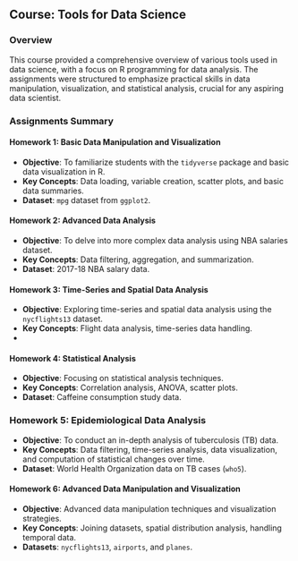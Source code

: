 ## Course: Tools for Data Science

### Overview
This course provided a comprehensive overview of various tools used in data science, with a focus on R programming for data analysis. The assignments were structured to emphasize practical skills in data manipulation, visualization, and statistical analysis, crucial for any aspiring data scientist.

### Assignments Summary

#### Homework 1: Basic Data Manipulation and Visualization
- **Objective**: To familiarize students with the `tidyverse` package and basic data visualization in R.
- **Key Concepts**: Data loading, variable creation, scatter plots, and basic data summaries.
- **Dataset**: `mpg` dataset from `ggplot2`.

#### Homework 2: Advanced Data Analysis
- **Objective**: To delve into more complex data analysis using NBA salaries dataset.
- **Key Concepts**: Data filtering, aggregation, and summarization.
- **Dataset**: 2017-18 NBA salary data.

#### Homework 3: Time-Series and Spatial Data Analysis
- **Objective**: Exploring time-series and spatial data analysis using the `nycflights13` dataset.
- **Key Concepts**: Flight data analysis, time-series data handling.
- 
#### Homework 4: Statistical Analysis
- **Objective**: Focusing on statistical analysis techniques.
- **Key Concepts**: Correlation analysis, ANOVA, scatter plots.
- **Dataset**: Caffeine consumption study data.

### Homework 5: Epidemiological Data Analysis
- **Objective**: To conduct an in-depth analysis of tuberculosis (TB) data.
- **Key Concepts**: Data filtering, time-series analysis, data visualization, and computation of statistical changes over time.
- **Dataset**: World Health Organization data on TB cases (`who5`).

#### Homework 6: Advanced Data Manipulation and Visualization
- **Objective**: Advanced data manipulation techniques and visualization strategies.
- **Key Concepts**: Joining datasets, spatial distribution analysis, handling temporal data.
- **Datasets**: `nycflights13`, `airports`, and `planes`.
